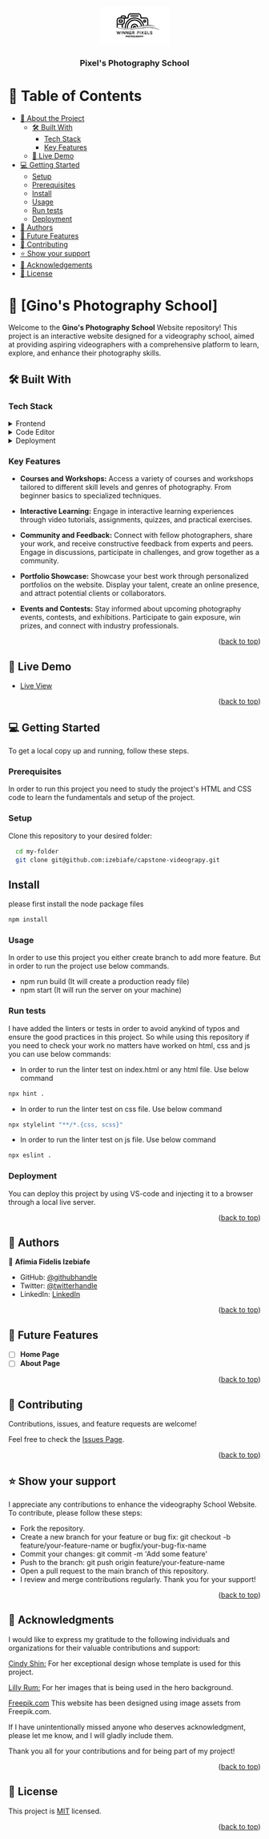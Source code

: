 <a name="Photography School"></a>

<div align="center">
  <img src="./assets/logo1.png" alt="logo" width="140"  height="auto" />
  <br/>
  <h3><b>Pixel's Photography School</b></h3>
</div>

<!-- TABLE OF CONTENTS -->

# 📗 Table of Contents

- [📖 About the Project](#about-project)
  - [🛠 Built With](#built-with)
    - [Tech Stack](#tech-stack)
    - [Key Features](#key-features)
  - [🚀 Live Demo](#live-demo)
- [💻 Getting Started](#getting-started)
  - [Setup](#setup)
  - [Prerequisites](#prerequisites)
  - [Install](#install)
  - [Usage](#usage)
  - [Run tests](#run-tests)
  - [Deployment](#deployment)
- [👥 Authors](#authors)
- [🔭 Future Features](#future-features)
- [🤝 Contributing](#contributing)
- [⭐️ Show your support](#support)
- [🙏 Acknowledgements](#acknowledgements)
- [📝 License](#license)

<!-- PROJECT DESCRIPTION -->

# 📖 [Gino's Photography School] <a name="about-project"></a>

Welcome to the **Gino's Photography School** Website repository! This project is an interactive website designed for a videography school, aimed at providing aspiring videographers with a comprehensive platform to learn, explore, and enhance their photography skills.

## 🛠 Built With <a name="built-with"></a>

### Tech Stack <a name="tech-stack"></a>

<details>
  <summary>Frontend</summary>
  <ul>
    <li><a href="https://html.com/">Html</a></li>
    <li><a href="https://www.css3.com/">CSS</a></li>
    <li><a href="https://www.css3.com/">JavaScript</a></li>
  </ul>
</details>

<details>
  <summary>Code Editor</summary>
  <ul>
    <li><a href="https://code.visualstudio.com/">VS Code</a></li>
  </ul>
</details>

<details>
<summary>Deployment</summary>
  <ul>
    <li><a href="https://github.com/">Github Pages</a></li>
  </ul>
</details>

<!-- Features -->

### Key Features <a name="key-features"></a>

- **Courses and Workshops:** Access a variety of courses and workshops tailored to different skill levels and genres of photography. From beginner basics to specialized techniques.

- **Interactive Learning:** Engage in interactive learning experiences through video tutorials, assignments, quizzes, and practical exercises.

- **Community and Feedback:** Connect with fellow photographers, share your work, and receive constructive feedback from experts and peers. Engage in discussions, participate in challenges, and grow together as a community.

- **Portfolio Showcase:** Showcase your best work through personalized portfolios on the website. Display your talent, create an online presence, and attract potential clients or collaborators.

- **Events and Contests:** Stay informed about upcoming photography events, contests, and exhibitions. Participate to gain exposure, win prizes, and connect with industry professionals.

<p align="right">(<a href="#readme-top">back to top</a>)</p>

<!-- LIVE DEMO -->

## 🚀 Live Demo <a name="live-demo"></a>

- [Live View](https://izebiafe.github.io/videography-capstone)

<p align="right">(<a href="#readme-top">back to top</a>)</p>

<!-- GETTING STARTED -->

## 💻 Getting Started <a name="getting-started"></a>

To get a local copy up and running, follow these steps.

### Prerequisites

In order to run this project you need to study the project's HTML and CSS code to learn the fundamentals and setup of the project.

### Setup

Clone this repository to your desired folder:

```sh
  cd my-folder
  git clone git@github.com:izebiafe/capstone-videograpy.git
```
## Install

please first install the node package files

```sh
npm install
```

### Usage

In order to use this project you either create branch to add more feature. But in order to run the project use below commands.

- npm run build (It will create a production ready file)
- npm start (It will run the server on your machine)

### Run tests

I have added the linters or tests in order to avoid anykind of typos and ensure the good practices in this project. So while using this repository if you need to check your work no matters have worked on html, css and js you can use below commands:

- In order to run the linter test on index.html or any html file. Use below command
```sh
npx hint .
```

- In order to run the linter test on css file. Use below command
```sh
npx stylelint "**/*.{css, scss}"
```

- In order to run the linter test on js file. Use below command
```sh
npx eslint .
```

### Deployment

You can deploy this project by using VS-code and injecting it to a browser through a local live server.

<p align="right">(<a href="#readme-top">back to top</a>)</p>

<!-- AUTHORS -->

## 👥 Authors <a name="authors"></a>

👤 **Afimia Fidelis Izebiafe**

- GitHub: [@githubhandle](https://github.com/Izebiafe)
- Twitter: [@twitterhandle](https://twitter.com/Afimia_Fidelis)
- LinkedIn: [LinkedIn](https://www.linkedin.com/in/Izebiafe/)

<p align="right">(<a href="#readme-top">back to top</a>)</p>

<!-- FUTURE FEATURES -->

## 🔭 Future Features <a name="future-features"></a>

- [ ] **Home Page**
- [ ] **About Page**

<p align="right">(<a href="#readme-top">back to top</a>)</p>

<!-- CONTRIBUTING -->

## 🤝 Contributing <a name="contributing"></a>

Contributions, issues, and feature requests are welcome!

Feel free to check the [Issues Page](../../issues/).

<p align="right">(<a href="#readme-top">back to top</a>)</p>

<!-- SUPPORT -->

## ⭐️ Show your support <a name="support"></a>

I appreciate any contributions to enhance the videography School Website. To contribute, please follow these steps:

- Fork the repository.
- Create a new branch for your feature or bug fix: git checkout -b feature/your-feature-name or bugfix/your-bug-fix-name
- Commit your changes: git commit -m 'Add some feature'
- Push to the branch: git push origin feature/your-feature-name
- Open a pull request to the main branch of this repository.
- I review and merge contributions regularly. Thank you for your support!

<p align="right">(<a href="#readme-top">back to top</a>)</p>

<!-- ACKNOWLEDGEMENTS -->

## 🙏 Acknowledgments <a name="acknowledgements"></a>

I would like to express my gratitude to the following individuals and organizations for their valuable contributions and support:

[Cindy Shin:](https://www.behance.net/adagio07) For her exceptional design whose template is used for this project.

[Lilly Rum:](https://unsplash.com/@rumandraisin) For her images that is being used in the hero background.

[Freepik.com](https://www.freepik.com) This website has been designed using image assets from Freepik.com.


If I have unintentionally missed anyone who deserves acknowledgment, please let me know, and I will gladly include them.

Thank you all for your contributions and for being part of my project!

<p align="right">(<a href="#readme-top">back to top</a>)</p>

<!-- LICENSE -->

## 📝 License <a name="license"></a>

This project is [MIT](./LICENSE) licensed.

<p align="right">(<a href="#readme-top">back to top</a>)</p>
